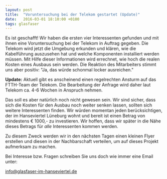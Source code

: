 ```yaml
---
layout: post
title:  "Voruntersuchung bei der Telekom gestartet (Update)"
date:   2016-03-01 18:10:00 +0100
tags: glasfaser
---
```

Es ist geschafft! Wir haben die ersten vier Interessenten gefunden und mit ihnen
eine Voruntersuchung bei der Telekom in Auftrag gegeben. Die Telekom wird jetzt
die Umgebung erkunden und klären, wie die Kabelführung auszusehen hat und welche
Komponenten installiert werden müssen. Mit Hilfe dieser Informationen wird
errechnet, wie hoch die realen Kosten eines Ausbaus sein werden. Die Reaktion
des Mitarbeiters stimmt uns aber positiv: "Ja, das würde schonmal locker
ausreichen."

**Update:** Aktuell gibt es anscheinend einen regelrechten Ansturm auf das
FTTH-Team der Telekom. Die Bearbeitung der Anfrage wird daher laut Telekom ca.
4-6 Wochen in Anspruch nehmen.

Das soll es aber natürlich noch nicht gewesen sein. Wir sind sicher, dass sich
die Kosten für den Ausbau noch weiter senken lassen, sollten sich weitere
Interessenten finden. Wir würden momentan jeden berücksichtigen, der im
Hanseviertel Lüneburg wohnt und bereit ist einen Betrag von mindestens € 1000,-
zu investieren. Wir hoffen, dass wir später in die Nähe dieses Betrags für
*alle* Interessenten kommen werden.

Zu diesem Zweck werden wir in den nächsten Tagen einen kleinen Flyer erstellen
und diesen in der Nachbarschaft verteilen, um auf dieses Projekt aufmerksam zu
machen.

Bei Interesse bzw. Fragen schreiben Sie uns doch wie immer eine Email unter:

[info@glasfaser-im-hanseviertel.de](mailto:info@glasfaser-im-hanseviertel.de)
